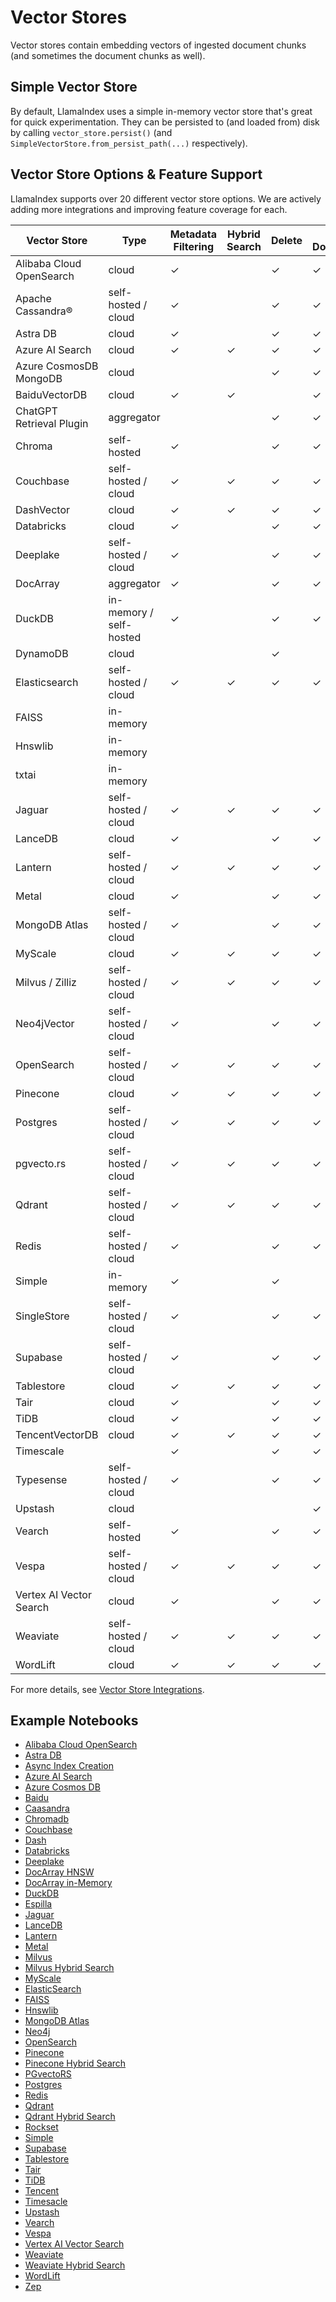 # Vector Stores

Vector stores contain embedding vectors of ingested document chunks
(and sometimes the document chunks as well).

## Simple Vector Store

By default, LlamaIndex uses a simple in-memory vector store that's great for quick experimentation.
They can be persisted to (and loaded from) disk by calling `vector_store.persist()` (and `SimpleVectorStore.from_persist_path(...)` respectively).

## Vector Store Options & Feature Support

LlamaIndex supports over 20 different vector store options.
We are actively adding more integrations and improving feature coverage for each.

| Vector Store             | Type                    | Metadata Filtering | Hybrid Search | Delete | Store Documents | Async |
|--------------------------|-------------------------| ------------------ | ------------- | ------ | --------------- | ----- |
| Alibaba Cloud OpenSearch | cloud                   | ✓                  |               | ✓      | ✓               | ✓     |
| Apache Cassandra®        | self-hosted / cloud     | ✓                  |               | ✓      | ✓               |       |
| Astra DB                 | cloud                   | ✓                  |               | ✓      | ✓               |       |
| Azure AI Search          | cloud                   | ✓                  | ✓             | ✓      | ✓               |       |
| Azure CosmosDB MongoDB   | cloud                   |                    |               | ✓      | ✓               |       |
| BaiduVectorDB            | cloud                   | ✓                  | ✓             |        | ✓               |       |
| ChatGPT Retrieval Plugin | aggregator              |                    |               | ✓      | ✓               |       |
| Chroma                   | self-hosted             | ✓                  |               | ✓      | ✓               |       |
| Couchbase                | self-hosted / cloud     | ✓                  | ✓             | ✓      | ✓               |       |
| DashVector               | cloud                   | ✓                  | ✓             | ✓      | ✓               |       |
| Databricks               | cloud                   | ✓                  |               | ✓      | ✓               |       |
| Deeplake                 | self-hosted / cloud     | ✓                  |               | ✓      | ✓               |       |
| DocArray                 | aggregator              | ✓                  |               | ✓      | ✓               |       |
| DuckDB                   | in-memory / self-hosted | ✓                  |               | ✓      | ✓               |       |
| DynamoDB                 | cloud                   |                    |               | ✓      |                 |       |
| Elasticsearch            | self-hosted / cloud     | ✓                  | ✓             | ✓      | ✓               | ✓     |
| FAISS                    | in-memory               |                    |               |        |                 |       |
| Hnswlib                  | in-memory               |                    |               |        |                 |       |
| txtai                    | in-memory               |                    |               |        |                 |       |
| Jaguar                   | self-hosted / cloud     | ✓                  | ✓             | ✓      | ✓               |       |
| LanceDB                  | cloud                   | ✓                  |               | ✓      | ✓               |       |
| Lantern                  | self-hosted / cloud     | ✓                  | ✓             | ✓      | ✓               | ✓     |
| Metal                    | cloud                   | ✓                  |               | ✓      | ✓               |       |
| MongoDB Atlas            | self-hosted / cloud     | ✓                  |               | ✓      | ✓               |       |
| MyScale                  | cloud                   | ✓                  | ✓             | ✓      | ✓               |       |
| Milvus / Zilliz          | self-hosted / cloud     | ✓                  | ✓             | ✓      | ✓               |       |
| Neo4jVector              | self-hosted / cloud     | ✓                  |               | ✓      | ✓               |       |
| OpenSearch               | self-hosted / cloud     | ✓                  | ✓             | ✓      | ✓               | ✓     |
| Pinecone                 | cloud                   | ✓                  | ✓             | ✓      | ✓               |       |
| Postgres                 | self-hosted / cloud     | ✓                  | ✓             | ✓      | ✓               | ✓     |
| pgvecto.rs               | self-hosted / cloud     | ✓                  | ✓             | ✓      | ✓               |       |
| Qdrant                   | self-hosted / cloud     | ✓                  | ✓             | ✓      | ✓               | ✓     |
| Redis                    | self-hosted / cloud     | ✓                  |               | ✓      | ✓               |       |
| Simple                   | in-memory               | ✓                  |               | ✓      |                 |       |
| SingleStore              | self-hosted / cloud     | ✓                  |               | ✓      | ✓               |       |
| Supabase                 | self-hosted / cloud     | ✓                  |               | ✓      | ✓               |       |
| Tablestore               | cloud                   | ✓                  | ✓             | ✓      | ✓               |       |
| Tair                     | cloud                   | ✓                  |               | ✓      | ✓               |       |
| TiDB                     | cloud                   | ✓                  |               | ✓      | ✓               |       |
| TencentVectorDB          | cloud                   | ✓                  | ✓             | ✓      | ✓               |       |
| Timescale                |                         | ✓                  |               | ✓      | ✓               | ✓     |
| Typesense                | self-hosted / cloud     | ✓                  |               | ✓      | ✓               |       |
| Upstash                  | cloud                   |                    |               |        | ✓               |       |
| Vearch                   | self-hosted             | ✓                  |               | ✓      | ✓               |       |
| Vespa                    | self-hosted / cloud     | ✓                  | ✓             | ✓      | ✓               |       |
| Vertex AI Vector Search  | cloud                   | ✓                  |               | ✓      | ✓               |       |
| Weaviate                 | self-hosted / cloud     | ✓                  | ✓             | ✓      | ✓               |       |
| WordLift                 | cloud                   | ✓                  | ✓             | ✓      | ✓               | ✓     |

For more details, see [Vector Store Integrations](../../community/integrations/vector_stores.md).

## Example Notebooks

- [Alibaba Cloud OpenSearch](../../examples/vector_stores/AlibabaCloudOpenSearchIndexDemo.ipynb)
- [Astra DB](../../examples/vector_stores/AstraDBIndexDemo.ipynb)
- [Async Index Creation](../../examples/vector_stores/AsyncIndexCreationDemo.ipynb)
- [Azure AI Search](../../examples/vector_stores/AzureAISearchIndexDemo.ipynb)
- [Azure Cosmos DB](../../examples/vector_stores/AzureCosmosDBMongoDBvCoreDemo.ipynb)
- [Baidu](../../examples/vector_stores/BaiduVectorDBIndexDemo.ipynb)
- [Caasandra](../../examples/vector_stores/CassandraIndexDemo.ipynb)
- [Chromadb](../../examples/vector_stores/ChromaIndexDemo.ipynb)
- [Couchbase](../../examples/vector_stores/CouchbaseVectorStoreDemo.ipynb)
- [Dash](../../examples/vector_stores/DashvectorIndexDemo.ipynb)
- [Databricks](../../examples/vector_stores/DatabricksVectorSearchDemo.ipynb)
- [Deeplake](../../examples/vector_stores/DeepLakeIndexDemo.ipynb)
- [DocArray HNSW](../../examples/vector_stores/DocArrayHnswIndexDemo.ipynb)
- [DocArray in-Memory](../../examples/vector_stores/DocArrayInMemoryIndexDemo.ipynb)
- [DuckDB](../../examples/vector_stores/DuckDBDemo.ipynb)
- [Espilla](../../examples/vector_stores/EpsillaIndexDemo.ipynb)
- [Jaguar](../../examples/vector_stores/JaguarIndexDemo.ipynb)
- [LanceDB](../../examples/vector_stores/LanceDBIndexDemo.ipynb)
- [Lantern](../../examples/vector_stores/LanternIndexDemo.ipynb)
- [Metal](../../examples/vector_stores/MetalIndexDemo.ipynb)
- [Milvus](../../examples/vector_stores/MilvusIndexDemo.ipynb)
- [Milvus Hybrid Search](../../examples/vector_stores/MilvusHybridIndexDemo.ipynb)
- [MyScale](../../examples/vector_stores/MyScaleIndexDemo.ipynb)
- [ElasticSearch](../../examples/vector_stores/ElasticsearchIndexDemo.ipynb)
- [FAISS](../../examples/vector_stores/FaissIndexDemo.ipynb)
- [Hnswlib](../../examples/vector_stores/HnswlibIndexDemo.ipynb)
- [MongoDB Atlas](../../examples/vector_stores/MongoDBAtlasVectorSearch.ipynb)
- [Neo4j](../../examples/vector_stores/Neo4jVectorDemo.ipynb)
- [OpenSearch](../../examples/vector_stores/OpensearchDemo.ipynb)
- [Pinecone](../../examples/vector_stores/PineconeIndexDemo.ipynb)
- [Pinecone Hybrid Search](../../examples/vector_stores/PineconeIndexDemo-Hybrid.ipynb)
- [PGvectoRS](../../examples/vector_stores/PGVectoRsDemo.ipynb)
- [Postgres](../../examples/vector_stores/postgres.ipynb)
- [Redis](../../examples/vector_stores/RedisIndexDemo.ipynb)
- [Qdrant](../../examples/vector_stores/QdrantIndexDemo.ipynb)
- [Qdrant Hybrid Search](../../examples/vector_stores/qdrant_hybrid.ipynb)
- [Rockset](../../examples/vector_stores/RocksetIndexDemo.ipynb)
- [Simple](../../examples/vector_stores/SimpleIndexDemo.ipynb)
- [Supabase](../../examples/vector_stores/SupabaseVectorIndexDemo.ipynb)
- [Tablestore](../../examples/vector_stores/TablestoreDemo.ipynb)
- [Tair](../../examples/vector_stores/TairIndexDemo.ipynb)
- [TiDB](../../examples/vector_stores/TiDBVector.ipynb)
- [Tencent](../../examples/vector_stores/TencentVectorDBIndexDemo.ipynb)
- [Timesacle](../../examples/vector_stores/Timescalevector.ipynb)
- [Upstash](../../examples/vector_stores/UpstashVectorDemo.ipynb)
- [Vearch](../../examples/vector_stores/VearchDemo.ipynb)
- [Vespa](../../examples/vector_stores/VespaIndexDemo.ipynb)
- [Vertex AI Vector Search](../../examples/vector_stores/VertexAIVectorSearchDemo.ipynb)
- [Weaviate](../../examples/vector_stores/WeaviateIndexDemo.ipynb)
- [Weaviate Hybrid Search](../../examples/vector_stores/WeaviateIndexDemo-Hybrid.ipynb)
- [WordLift](../../examples/vector_stores/WordLiftDemo.ipynb)
- [Zep](../../examples/vector_stores/ZepIndexDemo.ipynb)
